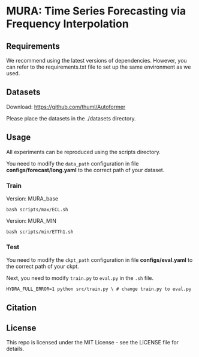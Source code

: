 # MURA: Time Series Forecasting via Frequency Interpolation

## Requirements
We recommend using the latest versions of dependencies. However, you can refer to the requirements.txt file to set up the same environment as we used.

## Datasets

Download: https://github.com/thuml/Autoformer

Please place the datasets in the ./datasets directory.


## Usage
All experiments can be reproduced using the scripts directory.

You need to modify the `data_path` configuration in file **configs/forecast/long.yaml** to the correct path of your dataset.

### Train

Version: MURA_base
```
bash scripts/max/ECL.sh
```
Version: MURA_MIN
```
bash scripts/min/ETTh1.sh
```

### Test

You need to modify the `ckpt_path` configuration in file **configs/eval.yaml** to the correct path of your ckpt.

Next, you need to modify `train.py` to `eval.py` in the `.sh` file.
```
HYDRA_FULL_ERROR=1 python src/train.py \ # change train.py to eval.py
```
## Citation

## License
This repo is licensed under the MIT License - see the LICENSE file for details.